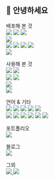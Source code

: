 ## 👋 안녕하세요

<p align="left">
배포해 본 것
<br>
    <img src="https://img.shields.io/badge/flutter-02569B?style=flat-square&logo=Flutter&logoColor=white"/>
    <img src="https://img.shields.io/badge/Android-3DDC84?style=flat-square&logo=Android&logoColor=white"/>
    <img src="https://img.shields.io/badge/ios-000000?style=flat-square&logo=ios&logoColor=white"/>
    <br>
    <img src="https://img.shields.io/badge/django-092E20?style=flat-square&logo=Django&logoColor=white"/>
    <br>
    <img src="https://img.shields.io/badge/AWS-232F3E?style=flat-square&logo=Amazon-AWS&logoColor=white"/>
    <img src="https://img.shields.io/badge/Docker-2496ED?style=flat-square&logo=Docker&logoColor=white"/>
    <img src="https://img.shields.io/badge/Jenkins-D24939?style=flat-square&logo=Jenkins&logoColor=white"/>
    <img src="https://img.shields.io/badge/NGINX-009639?style=flat-square&logo=NGINX&logoColor=white"/>
    <br>
    <img src="https://img.shields.io/badge/MySQL-4479A1?style=flat-square&logo=MySQL&logoColor=white"/>
</p>
<p align="left">
사용해 본 것
<br>
    <img src="https://img.shields.io/badge/React-61DAFB?style=flat-square&logo=React&logoColor=black"/>
    <img src="https://img.shields.io/badge/Unity-FFFFFF?style=flat-square&logo=Unity&logoColor=black"/>
    <br>
    <img src="https://img.shields.io/badge/Node.js-339933?style=flat-square&logo=Node.js&logoColor=white"/>
    <img src="https://img.shields.io/badge/Tensorflow-FF6F00?style=flat-square&logo=Tensorflow&logoColor=white"/>
    <br>
    <img src="https://img.shields.io/badge/Firebase-FFCA28?style=flat-square&logo=Firebase&logoColor=white"/>
    <br>
    <img src="https://img.shields.io/badge/MongoDB-47A248?style=flat-square&logo=MongoDB&logoColor=white"/>    
</p>

<p align="left">
언어 & 기타
<br>
    <img src="https://img.shields.io/badge/Python-3776AB?style=flat-square&logo=Python&logoColor=white"/>
    <img src="https://img.shields.io/badge/JavaScript-F7DF1E?style=flat-square&logo=JavaScript&logoColor=white"/>
    <img src="https://img.shields.io/badge/Dart-0175C2?style=flat-square&logo=Dart&logoColor=white"/>
    <img src="https://img.shields.io/badge/C Sharp-239120?style=flat-square&logo=C-Sharp&logoColor=white"/>
    <img src="https://img.shields.io/badge/C-A8B9CC?style=flat-square&logo=C&logoColor=black"/>
    <br>
    <img src="https://img.shields.io/badge/Pycharm-000000?style=flat-square&logo=Pycharm&logoColor=white"/>
    <img src="https://img.shields.io/badge/Sourcetree-0052CC?style=flat-square&logo=Sourcetree&logoColor=white"/>
    <img src="https://img.shields.io/badge/Android Studio-3DDC84?style=flat-square&logo=Android-Studio&logoColor=white"/>
    <img src="https://img.shields.io/badge/VSC-007ACC?style=flat-square&logo=Visual-Studio-Code&logoColor=white"/>
    <img src="https://img.shields.io/badge/Postman-FF6C37?style=flat-square&logo=Postman&logoColor=white"/>
    <img src="https://img.shields.io/badge/Xcode-147EFB?style=flat-square&logo=Xcode&logoColor=white"/>
</p>
포트폴리오
<br>
<a href="https://moyoung.notion.site/moyoung-a4860f01c40f4f2b8ee735de1677932d" target="_blank">
    <img src="https://img.shields.io/badge/Notion-000000?style=flat-square&logo=Notion&logoColor=white"/>
</a>

블로그
<br>
<a href="https://velog.io/@annapo" target="_blank">
    <img src="https://img.shields.io/badge/Velog-20C997?style=flat-square&logo=Velog&logoColor=white"/>
</a>

그외
<br>
<a href="https://instagram.com/mo_young99" target="_blank">
    <img src="https://img.shields.io/badge/Instagram-E4405F?style=flat-square&logo=Instagram&logoColor=white"/>
</a>
<a href="https://github.com/mooyoung2309" target="_blank">
    <img src="https://img.shields.io/badge/Github-181717?style=flat-square&logo=Github&logoColor=white"/>
</a>
